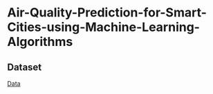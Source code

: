 # Air-Quality-Prediction-for-Smart-Cities-using-Machine-Learning-Algorithms

## Dataset
<a href = 'https://www.kaggle.com/code/alicankal/aqi-india-2015-2020-analysis'> Data </a>
